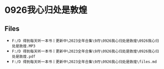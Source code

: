 # 0926我心归处是敦煌

## Files

- `F:/D 得到每天听一本书丨更新中\2023全年合集\9月\0926我心归处是敦煌\0926我心归处是敦煌.MP3`
- `F:/D 得到每天听一本书丨更新中\2023全年合集\9月\0926我心归处是敦煌\0926我心归处是敦煌.pdf`
- `F:/D 得到每天听一本书丨更新中\2023全年合集\9月\0926我心归处是敦煌\files.md`
